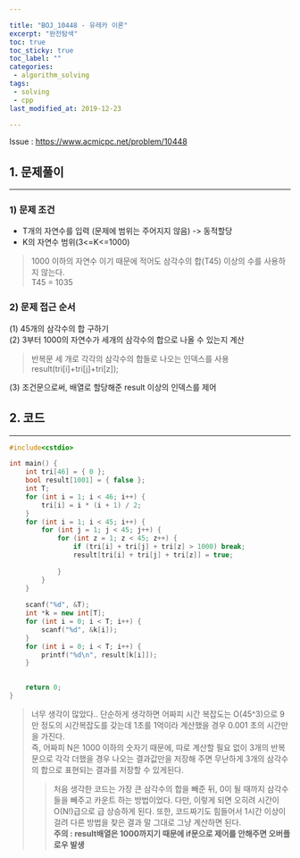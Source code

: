 ```yaml
---

title: "BOJ_10448 - 유레카 이론"  
excerpt: "완전탐색"  
toc: true  
toc_sticky: true  
toc_label: ""  
categories:  
 - algorithm_solving  
tags:  
 - solving  
 - cpp  
last_modified_at: 2019-12-23

---
```


Issue : <https://www.acmicpc.net/problem/10448>

## 1. 문제풀이  

- - -

### 1) 문제 조건

- T개의 자연수를 입력 (문제에 범위는 주어지지 않음) -> 동적할당  
- K의 자연수 범위(3<=K<=1000)  

> 1000 이하의 자연수 이기 때문에 적어도 삼각수의 합(T45) 이상의 수를 사용하지 않는다.  
> T45 = 1035

### 2) 문제 접근 순서

(1) 45개의 삼각수의 합 구하기  
(2) 3부터 1000의 자연수가 세개의 삼각수의 합으로 나올 수 있는지 계산  

> 반복문 세 개로 각각의 삼각수의 합들로 나오는 인덱스를 사용  
> result(tri[i]+tri[j]+tri[z]);  

(3) 조건문으로써, 배열로 할당해준 result 이상의 인덱스를 제어  

## 2. 코드

- - -

```cpp
#include<cstdio>

int main() {
	int tri[46] = { 0 };
	bool result[1001] = { false };
	int T;
	for (int i = 1; i < 46; i++) {
		tri[i] = i * (i + 1) / 2;
	}
	for (int i = 1; i < 45; i++) {
		for (int j = 1; j < 45; j++) {
			for (int z = 1; z < 45; z++) {
				if (tri[i] + tri[j] + tri[z] > 1000) break;
				result[tri[i] + tri[j] + tri[z]] = true;
				
			}
		}
	}
	
	scanf("%d", &T);
	int *k = new int[T];
	for (int i = 0; i < T; i++) {
		scanf("%d", &k[i]);
	}
	for (int i = 0; i < T; i++) {
		printf("%d\n", result[k[i]]);
	}
	

	return 0;
}
```  

> 너무 생각이 많았다.. 단순하게 생각하면 어짜피 시간 복잡도는 O(45^3)으로 9만 정도의 시간복잡도를 갖는데 1초를 1억이라 계산했을 경우 0.001 초의 시간만을 가진다.  
> 즉, 어짜피 N은 1000 이하의 숫자기 때문에, 따로 계산할 필요 없이 3개의 반복문으로 각각 더했을 경우 나오는 결과값만을 저장해 주면 무난하게 3개의 삼각수의 합으로 표현되는 결과를 저장할 수 있게된다.  
>> 처음 생각한 코드는 가장 큰 삼각수의 합을 빼준 뒤, 0이 될 때까지 삼각수들을 빼주고 카운트 하는 방법이었다. 다만, 이렇게 되면 오히려 시간이 O(N!)급으로 급 상승하게 된다. 또한, 코드짜기도 힘들어서 1시간 이상이 걸려 다른 방법을 찾은 결과 말 그대로 그냥 계산하면 된다.  
> **주의 : result배열은 1000까지기 때문에 if문으로 제어를 안해주면 오버플로우 발생**  
